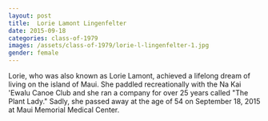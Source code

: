 ```yaml
---
layout: post
title:  Lorie Lamont Lingenfelter
date: 2015-09-18
categories: class-of-1979
images: /assets/class-of-1979/lorie-l-lingenfelter-1.jpg
gender: female
---
```

Lorie, who was also known as Lorie Lamont, achieved a lifelong dream of living on the island of Maui.   She paddled recreationally with the Na Kai 'Ewalu Canoe Club and she ran a company for over 25 years called "The Plant Lady."  Sadly, she passed away at the age of 54 on September 18, 2015 at Maui Memorial Medical Center.
